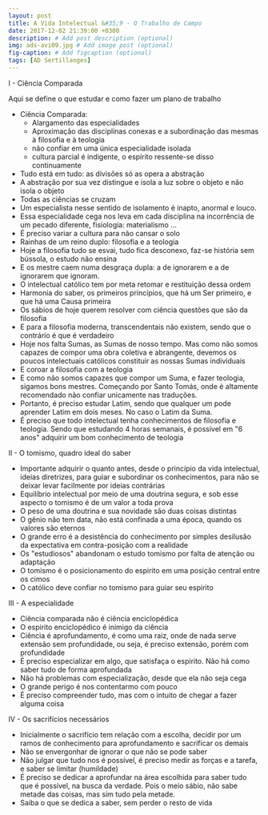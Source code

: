 ```yaml
---
layout: post
title: A Vida Intelectual &#35;9 - O Trabalho de Campo
date: 2017-12-02 21:39:00 +0300
description: # Add post description (optional)
img: ads-avi09.jpg # Add image post (optional)
fig-caption: # Add figcaption (optional)
tags: [AD Sertillanges]
---
```


I - Ciência Comparada

Aqui se define o que estudar e como fazer um plano de trabalho

* Ciência Comparada:
  * Alargamento das especialidades
  * Aproximação das disciplinas conexas e a subordinação das mesmas à filosofia e à teologia
  * não confiar em uma única especialidade isolada
  * cultura parcial é indigente, o espírito ressente-se disso continuamente
* Tudo está em tudo: as divisões só as opera a abstração
* A abstração por sua vez distingue e isola a luz sobre o objeto e não isola o objeto
* Todas as ciências se cruzam
* Um especialista nesse sentido de isolamento é inapto, anormal e louco.
* Essa especialidade cega nos leva em cada disciplina na incorrência de um pecado diferente, fisiologia: materialismo ... 
* É preciso variar a cultura para não cansar o solo
* Rainhas de um reino duplo: filosofia e a teologia
* Hoje a filosofia tudo se esvai, tudo fica desconexo, faz-se história sem bússola, o estudo não ensina
* E os mestre caem numa desgraça dupla: a de ignorarem e a de ignorarem que ignoram.
* O intelectual católico tem por meta retomar e restituição dessa ordem
* Harmonia do saber, os primeiros princípios, que há um Ser primeiro, e que há uma Causa primeira
* Os sábios de hoje querem resolver com ciência questões que são da filosofia
* E para a filosofia moderna, transcendentais não existem, sendo que o contrário é que é verdadeiro
* Hoje nos falta Sumas, as Sumas de nosso tempo. Mas como não somos capazes de compor uma obra coletiva e abrangente, devemos os poucos intelectuais católicos constituir as nossas Sumas individuais
* E coroar a filosofia com a teologia
* E como não somos capazes que compor um Suma, e fazer teologia, sigamos bons mestres. Começando por Santo Tomás, onde é altamente recomendado não confiar unicamente nas traduções. 
* Portanto, é preciso estudar Latim, sendo que qualquer um pode aprender Latim em dois meses. No caso o Latim da Suma.
* É preciso que todo intelectual tenha conhecimentos de filosofia e teologia. Sendo que estudando 4 horas semanais, é possível em "6 anos" adquirir um bom conhecimento de teologia

II - O tomismo, quadro ideal do saber

* Importante adquirir o quanto antes, desde o princípio da vida intelectual, ideias diretrizes, para guiar e subordinar os conhecimentos, para não se deixar levar facilmente por ideias contrárias
* Equilíbrio intelectual por meio de uma doutrina segura, e sob esse aspecto o tomismo é de um valor a toda prova
* O peso de uma doutrina e sua novidade são duas coisas distintas
* O gênio não tem data, não está confinada a uma época, quando os valores são eternos
* O grande erro é a desistência do conhecimento por simples desilusão da expectativa em contra-posição com a realidade
* Os "estudiosos" abandonam o estudo tomismo por falta de atenção ou adaptação
* O tomismo é o posicionamento do espirito em uma posição central entre os cimos
* O católico deve confiar no tomismo para guiar seu espirito

III - A especialidade

* Ciência comparada não é ciência enciclopédica
* O espirito enciclopédico é inimigo da ciência
* Ciência é aprofundamento, é como uma raiz, onde de nada serve extensão sem profundidade, ou seja, é preciso extensão, porém com profundidade
* É preciso especializar em algo, que satisfaça o espirito. Não há como saber tudo de forma aprofundada
* Não há problemas com especialização, desde que ela não seja cega
* O grande perigo é nos contentarmo com pouco
* É preciso compreender tudo, mas com o intuito de chegar a fazer alguma coisa

IV - Os sacrifícios necessários

* Inicialmente o sacrifício tem relação com a escolha, decidir por um ramos de conhecimento para aprofundamento e sacrificar os demais
* Não se envergonhar de ignorar o que não se pode saber
* Não julgar que tudo nos é possível, é preciso medir as forças e a tarefa, e saber se limitar (humildade)
* É preciso se dedicar a aprofundar na área escolhida para saber tudo que é possível, na busca da verdade. Pois o meio sábio, não sabe metade das coisas, mas sim tudo pela metade.
* Saiba o que se dedica a saber, sem perder o resto de vida
